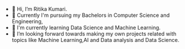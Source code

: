 - 👋 Hi, I’m Ritika Kumari.
- 👀 Currently I'm pursuing my Bachelors in Computer Science and Engineering,
- 🌱 I'm currently learning Data Science and Machine Learning.
- 💞️ I’m looking forward towards making my own projects related with topics like Machine Learning,AI and Data analysis and Data Science.


<!---
ritikakr/ritikakr is a ✨ special ✨ repository because its `README.md` (this file) appears on your GitHub profile.
You can click the Preview link to take a look at your changes.
--->
